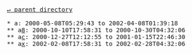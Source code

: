 <pre>
  <a href="../">&#x21b5; parent directory</a>
  
  * a: 2000-05-08T05:29:43 to 2002-04-08T01:39:18
  ** a<a href="8">8</a>: 2000-10-10T17:58:31 to 2000-10-30T04:32:06
  ** a<a href="c">c</a>: 2000-12-27T12:12:55 to 2001-01-15T22:46:30
  ** a<a href="x">x</a>: 2002-02-08T17:58:31 to 2002-02-28T04:32:06
</pre>
